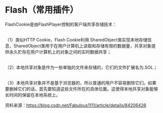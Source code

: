 # Flash（常用插件）

FlashCookie是由FlashPlayer控制的客户端共享存储技术：

\
（1）类似HTTP Cookie，Flash Cookie利用 SharedObject类实现本地存储信息，SharedObject类用于在用户计算机上读取和存储有限的数据量，共享对象提供永久贮存在用户计算机上的对象之间的实时数据共享；

\
（2）本地共享对象是作为一些单独的文件来存储的，它们的文件扩展名为.SOL；

\
（3）本地共享对象并不是基于浏览器的，所以普通的用户不容易删除它们。如果要删掉它们的话，首先要知道这些文件所在的具体位置。这使得本地共享对象能够长时间的保留在本地系统上。

资料来源：https://blog.csdn.net/Fabulous1111/article/details/84206426
